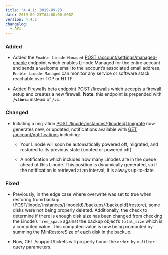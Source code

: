 ```yaml
---
title: '4.4.1: 2019-09-23'
date: 2019-09-23T04:00:00.000Z
version: 4.4.1
changelog:
  - API
---
```

### Added
- Added the `Enable Linode Managed` [POST /account/settings/managed-enable]() endpoint which enables Linode Managed for the entire account and sends a welcome email to the account’s associated email address. `Enable Linode Managed` can monitor any service or software stack reachable over TCP or HTTP.

- Added Firewalls beta endpoint [POST /firewalls]() which accepts a firewall setup and creates a new firewall. **Note**: this endpoint is prepended with **`/v4beta`** instead of `/v4`.

### Changed
- Initiating a migration [POST /linode/instances/{linodeId}/migrate]() now generates new, or updated, notifications available with [GET /account/notifications]() including:

  - Your Linode will soon be automatically powered off, migrated, and restored to its previous state (booted or powered off).
  
  - A notification which includes how many Linodes are in the queue ahead of this Linode. This position is dynamically generated, so if the notification is retrieved at an interval, it is always up-to-date.

### Fixed
- Previously, in the edge case where overwrite was set to true when restoring from backup (POST/linode/instances/{linodeId}/backups/{backupId}/restore), some disks were not being properly deleted. Additionally, the check to determine if there is enough disk size has been changed from checking the Linode’s `free_space` against the backup object’s `total_size` which is a computed value. This computed value is now being computed by summing the MinRestoreSize of each disk in the backup.

- Now, GET /support/tickets will properly honor the `order_by` `x-filter` query parameters.
